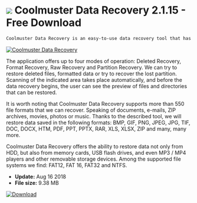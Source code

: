 # ![](https://cdn.softexe.net/static/icon/a/coolmuster-data-recovery-9893.jpg) Coolmuster Data Recovery 2.1.15 - Free Download

```sh
Coolmuster Data Recovery is an easy-to-use data recovery tool that has been lost by accident, as a result of hardware failure, virus activity and more.
```
[![Coolmuster Data Recovery](https://gallery.dpcdn.pl/imgc/Tools/84221/g_-_420x350_1.5_-_xd367b66e-e89c-4e05-90d5-7c546a789a80.jpg)](https://softexe.net/win/disks-files/data-recovery/coolmuster-data-recovery:ahac.html)

The application offers up to four modes of operation: Deleted Recovery, Format Recovery, Raw Recovery and Partition Recovery. We can try to restore deleted files, formatted data or try to recover the lost partition. Scanning of the indicated area takes place automatically, and before the data recovery begins, the user can see the preview of files and directories that can be restored.
 
 It is worth noting that Coolmuster Data Recovery supports more than 550 file formats that we can recover. Speaking of documents, e-mails, ZIP archives, movies, photos or music. Thanks to the described tool, we will restore data saved in the following formats: BMP, GIF, PNG, JPEG, JPG, TIF, DOC, DOCX, HTM, PDF, PPT, PPTX, RAR, XLS, XLSX, ZIP and many, many more.
 
 Coolmuster Data Recovery offers the ability to restore data not only from HDD, but also from memory cards, USB flash drives, and even MP3 / MP4 players and other removable storage devices. Among the supported file systems we find: FAT12, FAT 16, FAT32 and NTFS.


- **Update:** Aug 16 2018
- **File size:** 9.38 MB

[![Download](https://cdn.softexe.net/static/img/download.png)](https://softexe.net/win/disks-files/data-recovery/coolmuster-data-recovery:ahac.html)

